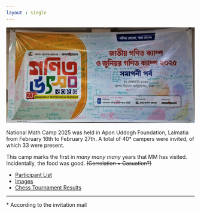 ```yaml
---
layout : single
---
```


<p align="center">
  <img src="media/banner.jpg" />
</p>

National Math Camp 2025 was held in Apon Uddogh Foundation, Lalmatia from February 16th to February 27th. A total of 40\* campers were invited, of which 33 were present.

This camp marks the first in *many many many* years that MM has visited. Incidentally, the food was good. ~~(Correlation = Casuation?)~~

- [Participant List](participants)
- [Images](images)
- [Chess Tournament Results](chesstourney)

---

\* According to the invitation mail